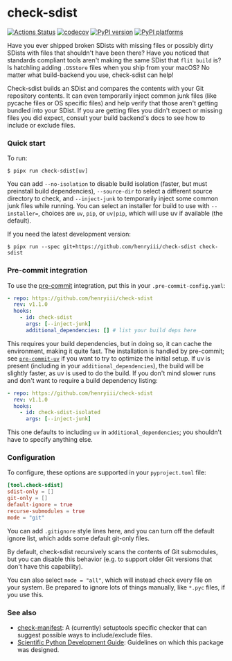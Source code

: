 # check-sdist

[![Actions Status][actions-badge]][actions-link]
[![codecov][codecov-badge]][codecov-link]
[![PyPI version][pypi-version]][pypi-link]
[![PyPI platforms][pypi-platforms]][pypi-link]

<!-- prettier-ignore-start -->
[actions-badge]:            https://github.com/henryiii/check-sdist/workflows/CI/badge.svg
[actions-link]:             https://github.com/henryiii/check-sdist/actions
[pypi-link]:                https://pypi.org/project/check-sdist/
[pypi-platforms]:           https://img.shields.io/pypi/pyversions/check-sdist
[pypi-version]:             https://img.shields.io/pypi/v/check-sdist
[codecov-badge]:            https://codecov.io/gh/henryiii/check-sdist/graph/badge.svg?token=noB2wxFVBr
[codecov-link]:             https://codecov.io/gh/henryiii/check-sdist
<!-- prettier-ignore-end -->

Have you ever shipped broken SDists with missing files or possibly dirty SDists
with files that shouldn't have been there? Have you noticed that standards
compliant tools aren't making the same SDist that `flit build` is? Is hatchling
adding `.DSStore` files when you ship from your macOS? No matter what
build-backend you use, check-sdist can help!

Check-sdist builds an SDist and compares the contents with your Git repository
contents. It can even temporarily inject common junk files (like pycache files
or OS specific files) and help verify that those aren't getting bundled into
your SDist. If you are getting files you didn't expect or missing files you did
expect, consult your build backend's docs to see how to include or exclude
files.

### Quick start

To run:

```console
$ pipx run check-sdist[uv]
```

You can add `--no-isolation` to disable build isolation (faster, but must
preinstall build dependencies), `--source-dir` to select a different source
directory to check, and `--inject-junk` to temporarily inject some common junk
files while running. You can select an installer for build to use with
`--installer=`, choices are `uv`, `pip`, or `uv|pip`, which will use uv if
available (the default).

If you need the latest development version:

```console
$ pipx run --spec git+https://github.com/henryiii/check-sdist check-sdist
```

### Pre-commit integration

To use the [pre-commit](https://pre-commit.com) integration, put this in your
`.pre-commit-config.yaml`:

```yaml
- repo: https://github.com/henryiii/check-sdist
  rev: v1.1.0
  hooks:
    - id: check-sdist
      args: [--inject-junk]
      additional_dependencies: [] # list your build deps here
```

This requires your build dependencies, but in doing so, it can cache the
environment, making it quite fast. The installation is handled by pre-commit;
see [`pre-commit-uv`](https://pypi.org/p/pre-commit-uv) if you want to try to
optimize the initial setup. If uv is present (including in your
`additional_dependencies`), the build will be slightly faster, as uv is used to
do the build. If you don't mind slower runs and don't want to require a build
dependency listing:

```yaml
- repo: https://github.com/henryiii/check-sdist
  rev: v1.1.0
  hooks:
    - id: check-sdist-isolated
      args: [--inject-junk]
```

This one defaults to including `uv` in `additional_dependencies`; you shouldn't
have to specify anything else.

### Configuration

To configure, these options are supported in your `pyproject.toml` file:

```toml
[tool.check-sdist]
sdist-only = []
git-only = []
default-ignore = true
recurse-submodules = true
mode = "git"
```

You can add `.gitignore` style lines here, and you can turn off the default
ignore list, which adds some default git-only files.

By default, check-sdist recursively scans the contents of Git submodules, but
you can disable this behavior (e.g. to support older Git versions that don't
have this capability).

You can also select `mode = "all"`, which will instead check every file on your
system. Be prepared to ignore lots of things manually, like `*.pyc` files, if
you use this.

### See also

- [check-manifest](https://github.com/mgedmin/check-manifest): A (currently)
  setuptools specific checker that can suggest possible ways to include/exclude
  files.
- [Scientific Python Development Guide](https://learn.scientific-python.org/development/):
  Guidelines on which this package was designed.
